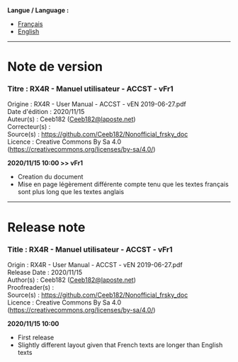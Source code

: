**Langue / Language :**
- [Français](#FR)
- [English](#EN)

--------------------------------------------------------------------------------------

<a name="FR"></a>
# Note de version

### Titre : RX4R - Manuel utilisateur - ACCST - vFr1  
Origine : RX4R  - User Manual - ACCST - vEN 2019-06-27.pdf  
Date d'édition : 2020/11/15  
Auteur(s) : Ceeb182 (Ceeb182@laposte.net)  
Correcteur(s) :   
Source(s) : https://github.com/Ceeb182/Nonofficial_frsky_doc  
Licence : Creative Commons By Sa 4.0 (https://creativecommons.org/licenses/by-sa/4.0/)  


**2020/11/15 10:00 >> vFr1**
- Creation du document
- Mise en page légèrement différente compte tenu que les textes français sont plus long que les textes anglais

--------------------------------------------------------------------------------------

<a name="EN"></a>
# Release note

### Title : RX4R - Manuel utilisateur - ACCST - vFr1  
Origin : RX4R  - User Manual - ACCST - vEN 2019-06-27.pdf  
Release Date : 2020/11/15  
Author(s) : Ceeb182 (Ceeb182@laposte.net)  
Proofreader(s) :   
Source(s) : https://github.com/Ceeb182/Nonofficial_frsky_doc  
Licence : Creative Commons By Sa 4.0 (https://creativecommons.org/licenses/by-sa/4.0/)  


**2020/11/15 10:00**
- First release
- Slightly different layout given that French texts are longer than English texts
